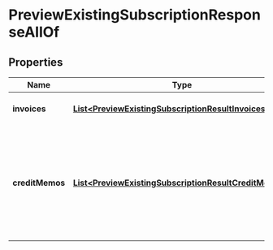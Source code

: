 

# PreviewExistingSubscriptionResponseAllOf


## Properties

| Name | Type | Description | Notes |
|------------ | ------------- | ------------- | -------------|
|**invoices** | [**List&lt;PreviewExistingSubscriptionResultInvoices&gt;**](PreviewExistingSubscriptionResultInvoices.md) | Container for invoices. |  [optional] |
|**creditMemos** | [**List&lt;PreviewExistingSubscriptionResultCreditMemos&gt;**](PreviewExistingSubscriptionResultCreditMemos.md) | Container for credit memos.  **Note**: This field is only available if you have the Invoice Settlement feature enabled.  |  [optional] |



